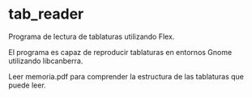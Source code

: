 # tab_reader

Programa de lectura de tablaturas utilizando Flex.

El programa es capaz de reproducir tablaturas en entornos Gnome utilizando libcanberra.

Leer memoria.pdf para comprender la estructura de las tablaturas que puede leer.
